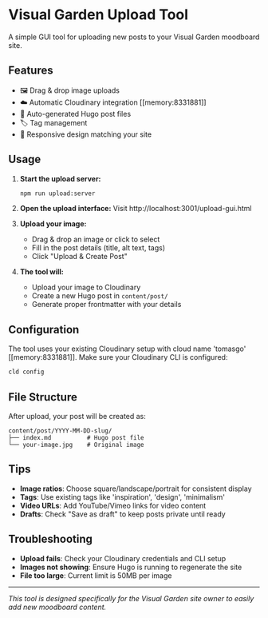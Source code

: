 # Visual Garden Upload Tool

A simple GUI tool for uploading new posts to your Visual Garden moodboard site.

## Features

- 🖼️ Drag & drop image uploads
- ☁️ Automatic Cloudinary integration [[memory:8331881]]
- 📝 Auto-generated Hugo post files
- 🏷️ Tag management
- 📱 Responsive design matching your site

## Usage

1. **Start the upload server:**
   ```bash
   npm run upload:server
   ```

2. **Open the upload interface:**
   Visit http://localhost:3001/upload-gui.html

3. **Upload your image:**
   - Drag & drop an image or click to select
   - Fill in the post details (title, alt text, tags)
   - Click "Upload & Create Post"

4. **The tool will:**
   - Upload your image to Cloudinary
   - Create a new Hugo post in `content/post/`
   - Generate proper frontmatter with your details

## Configuration

The tool uses your existing Cloudinary setup with cloud name 'tomasgo' [[memory:8331881]]. Make sure your Cloudinary CLI is configured:

```bash
cld config
```

## File Structure

After upload, your post will be created as:
```
content/post/YYYY-MM-DD-slug/
├── index.md          # Hugo post file
└── your-image.jpg    # Original image
```

## Tips

- **Image ratios**: Choose square/landscape/portrait for consistent display
- **Tags**: Use existing tags like 'inspiration', 'design', 'minimalism'
- **Video URLs**: Add YouTube/Vimeo links for video content
- **Drafts**: Check "Save as draft" to keep posts private until ready

## Troubleshooting

- **Upload fails**: Check your Cloudinary credentials and CLI setup
- **Images not showing**: Ensure Hugo is running to regenerate the site
- **File too large**: Current limit is 50MB per image

---

*This tool is designed specifically for the Visual Garden site owner to easily add new moodboard content.*
